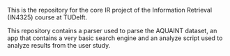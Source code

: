 This is the repository for the core IR project of the Information Retrieval (IN4325) course at TUDelft. 

This repository contains a parser used to parse the AQUAINT dataset, an app that contains a very basic search engine and an analyze
script used to analyze results from the user study.
